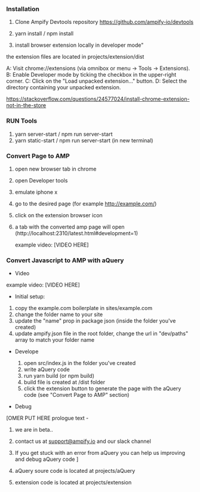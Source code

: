 ### Installation ###

1. Clone Ampify Devtools repository 
https://github.com/ampify-io/devtools

2. yarn install / npm install

3. install browser extension locally in developer mode"

  the extension files are located in projects/extension/dist

  A: Visit chrome://extensions (via omnibox or menu -> Tools -> Extensions).
  B: Enable Developer mode by ticking the checkbox in the upper-right corner.
  C: Click on the "Load unpacked extension..." button.
  D: Select the directory containing your unpacked extension.

  https://stackoverflow.com/questions/24577024/install-chrome-extension-not-in-the-store


### RUN Tools ###

1. yarn server-start / npm run server-start
2. yarn static-start / npm run server-start (in new terminal)

### Convert Page to AMP ###

1. open new browser tab in chrome
2. open Developer tools 
3. emulate iphone x
4. go to the desired page (for example http://example.com/)
5. click on the extension browser icon
6. a tab with the converted amp page will open (http://localhost:2310/latest.html#development=1)

   example video: [VIDEO HERE]

### Convert Javascript to AMP with aQuery ###

  - Video
  
  example video: [VIDEO HERE]

 - Initial setup: 

  1. copy the example.com boilerplate in sites/example.com
  2. change the folder name to your site
  3. update the "name" prop in package json (inside the folder you've created)
  4. update ampify.json file in the root folder, change the url in "dev/paths" array to match your folder name

- Develope

  1. open src/index.js in the folder you've created
  2. write aQuery code
  3. run yarn build (or npm build)
  4. build file is created at /dist folder
  5. click the extension button to generate the page with the aQuery code (see "Convert Page to AMP" section)

- Debug

[OMER PUT HERE prologue text - 
1. we are in beta.. 
2. contact us at support@ampify.io and our slack channel
3. If you get stuck with an error from aQuery you can help us improving and debug aQuery code
]

 1. aQuery soure code is located at projects/aQuery
 2. extension code is located at projects/extension